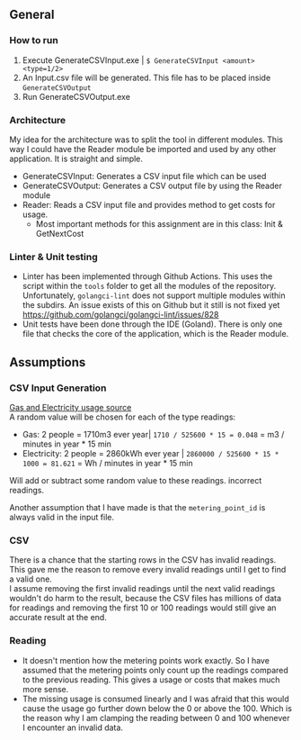 ## General
### How to run
1. Execute GenerateCSVInput.exe | `$ GenerateCSVInput <amount> <type=1/2>`
2. An Input.csv file will be generated. This file has to be placed inside `GenerateCSVOutput`
3. Run GenerateCSVOutput.exe
### Architecture
My idea for the architecture was to split the tool in different modules. This way I could have the Reader module be
imported and used by any other application. It is straight and simple.

* GenerateCSVInput: Generates a CSV input file which can be used
* GenerateCSVOutput: Generates a CSV output file by using the Reader module
* Reader: Reads a CSV input file and provides method to get costs for usage.
    * Most important methods for this assignment are in this class: Init & GetNextCost

### Linter & Unit testing
* Linter has been implemented through Github Actions. This uses the script within the `tools` folder to get all the modules of the repository. <br> Unfortunately, `golangci-lint` does not support multiple modules within the subdirs. An issue exists of this on Github but it still is not fixed yet <br>https://github.com/golangci/golangci-lint/issues/828
* Unit tests have been done through the IDE (Goland). There is only one file that checks the core of the application, which is the Reader module.

## Assumptions

### CSV Input Generation

[Gas and Electricity usage source](https://www.engie.nl/product-advies/gemiddeld-energieverbruik) <br>
A random value will be chosen for each of the type readings:

* Gas: 2 people = 1710m3 ever year| `1710 / 525600 * 15 = 0.048` = m3 / minutes in year * 15 min
* Electricity: 2 people = 2860kWh ever year | `2860000 / 525600 * 15 * 1000 = 81.621` = Wh / minutes in year * 15 min

Will add or subtract some random value to these readings.
incorrect readings.

Another assumption that I have made is that the `metering_point_id` is always valid in the input file.

### CSV

There is a chance that the starting rows in the CSV has invalid readings. This gave me the reason to remove every
invalid readings until I get to find a valid one.  <br>
I assume removing the first invalid readings until the next valid readings wouldn't do harm to the result, because the
CSV files has millions of data for readings and removing the first 10 or 100 readings would still give an accurate
result at the end.

### Reading

* It doesn't mention how the metering points work exactly. So I have assumed that the metering points only count up the
  readings compared to the previous reading. This gives a usage or costs that makes much more sense.
* The missing usage is consumed linearly and I was afraid that this would cause the usage go further down below the 0 or
  above the 100. Which is the reason why I am clamping the reading between 0 and 100 whenever I encounter an invalid data.
